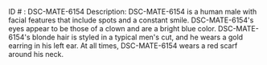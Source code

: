ID # : DSC-MATE-6154
Description: DSC-MATE-6154 is a human male with facial features that include spots and a constant smile. DSC-MATE-6154's eyes appear to be those of a clown and are a bright blue color. DSC-MATE-6154's blonde hair is styled in a typical men's cut, and he wears a gold earring in his left ear. At all times, DSC-MATE-6154 wears a red scarf around his neck.